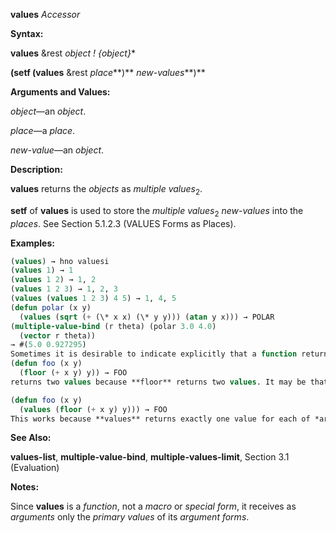 **values** *Accessor* 



**Syntax:** 



**values** &amp;rest *object ! \{object\}*\* 



**(setf (values** &amp;rest *place***)** *new-values***)** 



**Arguments and Values:** 



*object*—an *object*. 



*place*—a *place*. 



*new-value*—an *object*. 



**Description:** 



**values** returns the *objects* as *multiple values*<sub>2</sub>. 



**setf** of **values** is used to store the *multiple values*<sub>2</sub> *new-values* into the *places*. See Section 5.1.2.3 (VALUES Forms as Places). 



**Examples:**
```lisp
(values) → hno valuesi 
(values 1) → 1 
(values 1 2) → 1, 2 
(values 1 2 3) → 1, 2, 3 
(values (values 1 2 3) 4 5) → 1, 4, 5 
(defun polar (x y) 
  (values (sqrt (+ (\* x x) (\* y y))) (atan y x))) → POLAR 
(multiple-value-bind (r theta) (polar 3.0 4.0) 
  (vector r theta)) 
→ #(5.0 0.927295) 
Sometimes it is desirable to indicate explicitly that a function returns exactly one value. For example, the function 
(defun foo (x y) 
  (floor (+ x y) y)) → FOO 
returns two values because **floor** returns two values. It may be that the second value makes no sense, or that for eciency reasons it is desired not to compute the second value. **values** is the standard idiom for indicating that only one value is to be returned: 

(defun foo (x y) 
  (values (floor (+ x y) y))) → FOO 
This works because **values** returns exactly one value for each of *args*; as for any function call, if any of *args* produces more than one value, all but the first are discarded. 
```
**See Also:** 



**values-list**, **multiple-value-bind**, **multiple-values-limit**, Section 3.1 (Evaluation) 



**Notes:** 



Since **values** is a *function*, not a *macro* or *special form*, it receives as *arguments* only the *primary values* of its *argument forms*. 



